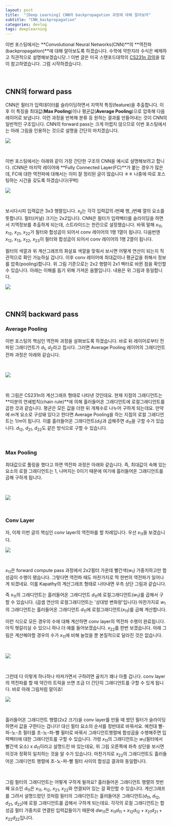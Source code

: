 ```yaml
---
layout: post
title:  "[Deep Learning] CNN의 backpropagation 과정에 대해 알아보자"
subtitle: "CNN_backpropagation"
categories: devlog
tags: deeplearning
---
```


이번 포스팅에서는 **Convolutional Neural Networks(CNN)**의 **역전파(backpropagation)**에 대해 알아보도록 하겠습니다. 수학에 약한지라 수식은 배제하고 직관적으로 설명해보겠습니닷..! 이번 글은 미국 스탠포드대학의 [CS231n 강의](http://cs231n.github.io/optimization-2/)을 많이 참고하였습니다. 그럼 시작하겠습니다.

<br/>

## CNN의 forward pass

CNN은 필터가 입력데이터를 슬라이딩하면서 지역적 특징(feature)을 추출합니다. 이후 이 특징을 최대값(**Max Pooling**)이나 평균값(**Average Pooling**)으로 압축해 다음 레이어로 보냅니다. 이런 과정을 반복해 분류 등 원하는 결과를 만들어내는 것이 CNN의 일반적인 구조입니다. CNN의 forward pass는 크게 어렵지 않으므로 이번 포스팅에서는 아래 그림을 인용하는 것으로 설명을 간단히 마치겠습니다.

![](https://i.imgur.com/OXwLhaf.gif)

<br/>

이번 포스팅에서는 아래와 같이 가장 간단한 구조의 CNN을 예시로 설명해보려고 합니다. (CNN은 마지막 레이어에 **Fully Connected Layer(FC)**가 붙는 경우가 많은데, FC에 대한 역전파에 대해서는 이미 잘 정리된 글이 많습니다 ㅎㅎ 나중에 따로 포스팅하는 시간을 갖도록 하겠습니다(꾸벅)


![](https://i.imgur.com/OTRhYvV.png)

<br/>

보시다시피 입력값은 3x3 행렬입니다. $x_{ij}$는 각각 입력값의 $i$번째 행, $j$번째 열의 요소를 뜻합니다. 필터(커널) 크기는 2x2입니다. CNN은 필터가 입력벡터를 슬라이딩을 하면서 지역정보를 추출하게 되는데, 스트라이드는 한칸으로 설정했습니다. 바꿔 말해 $x_{11}$, $x_{12}$, $x_{21}$, $x_{22}$가 필터와 합성곱이 되어서 conv 레이어의 1행 1열이 됩니다. 다음번엔 $x_{12}$, $x_{13}$, $x_{22}$, $x_{23}$이 필터와 합성곱이 되어서 conv 레이어의 1행 2열이 됩니다. 

필터의 색깔과 위 계산그래프의 화살표 색깔을 맞춰서 보시면 어떻게 연산이 되는지 직관적으로 확인 가능하실 겁니다. 이후 conv 레이어에 최대값이나 평균값을 취해서 정보를 압축(pooling)합니다. 위 그림 기준으로는 2x2 행렬이 2x1 벡터로 바뀐 점을 확인할 수 있습니다. 아래는 이해를 돕기 위해 가져온 움짤입니다. 내용은 위 그림과 동일합니다.

![](https://i.imgur.com/uv6KASK.gif)

<br/>

## CNN의 backward pass

### Average Pooling

이번 포스팅의 핵심인 역전파 과정을 살펴보도록 하겠습니다. 바로 뒤 레이어로부터 전파된 그래디언트가 $d_1$, $d_2$라고 칩시다. 그러면 Average Pooling 레이어의 그래디언트 전파 과정은 아래와 같습니다.

<br/>

![](https://i.imgur.com/xaFjFuC.png)

<br/>

위 그림은 CS231n의 계산그래프 형태로 나타낸 것인데요. 현재 지점의 그래디언트는 **미분의 연쇄법칙(chain rule)**에 의해 흘러들어온 그래디언트에 로컬그래디언트를 곱한 것과 같습니다. 평균은 모든 값을 더한 뒤 개체수로 나누어 구하게 되는데요. 만약에 $m$개 요소로 구성돼 있다고 한다면 Average Pooling을 하는 지점의 로컬 그래디언트는 $1/m$이 됩니다. 이를 흘러들어온 그래디언트($d_1$)과 곱해주면 $d_{11}$을 구할 수가 있습니다. $d_{12}$, $d_{21}$, $d_{22}$도 같은 방식으로 구할 수 있습니다.

<br/>

### Max Pooling

최대값으로 풀링을 했다고 하면 역전파 과정은 아래와 같습니다. 즉, 최대값이 속해 있는 요소의 로컬 그래디언트는 1, 나머지는 0이기 때문에 여기에 흘러들어온 그래디언트를 곱해 구하게 됩니다.

<br/>

![](https://i.imgur.com/m9gOiuc.png)

<br/>

### Conv Layer

자, 이제 이번 글의 핵심인 conv layer의 역전파를 할 차례입니다. 우선 $x_{11}$을 보겠습니다.

![](https://i.imgur.com/9oCYz8e.png)

<br/>

$x_{11}$은 forward compute pass 과정에서 2x2필터 가운데 빨간색($w_1$) 가중치하고만 합성곱이 수행이 됐습니다. 그렇다면 역전파 때도 마찬가지로 딱 한번의 역전파가 일어나게 되겠네요. 이를 Kapathy의 계산그래프 형태로 나타내면 우측 상단 그림과 같습니다. 

즉 $x_{11}$의 그래디언트는 흘러들어온 그래디언트 $d_{11}$에 로컬그래디언트($w_1$)를 곱해서 구할 수 있습니다. (곱셈 연산의 로컬그래디언트는 '상대방 변화량'입니다) 마찬가지로 $w_1$의 그래디언트는 흘러들어온 그래디언트 $d_{11}$에 로컬그래디언트($x_{11}$)를 곱해 계산합니다. 

이런 식으로 모든 경우의 수에 대해 계산하면 conv layer의 역전파 수행이 완료됩니다. 아직 헷갈리실 수 있으니 하나 더 예를 들어보겠습니다. $x_{22}$를 한번 보겠습니다. 아래 그림은 계산해야할 경우의 수가 $x_{11}$에 비해 늘었을 뿐 본질적으로 달라진 것은 없습니다. 

<br/>

![](https://i.imgur.com/lxTuzam.png)

<br/>

그런데 다 이렇게 하나하나 따져가면서 구하려면 골치가 꽤나 아플 겁니다. conv layer의 역전파를 할 때 약간의 트릭을 쓰면 조금 더 간단히 그래디언트를 구할 수 있게 됩니다. 바로 아래 그림처럼 말이죠!

![](https://i.imgur.com/LLBkARW.png)


<br/>

흘러들어온 그래디언트 행렬(2x2 크기)을 conv layer를 만들 때 썼던 필터가 슬라이딩하면서 값을 구한다는 겁니다! 대신 필터 요소의 순서를 정반대로 바꿔서요. 예컨대 빨-파-노-초 필터를 초-노-파-빨 필터로 바꿔서 그래디언트행렬에 합성곱을 수행해주면 입력벡터에 대한 그래디언트를 구할 수 있습니다. 가령 $x_{11}$의 그래디언트는 $w_1$(필터에서 빨간색 요소) x $d_{11}$이라고 설명드린 바 있는데요, 위 그림 오른쪽에 좌측 상단을 보시면 이것과 정확히 일치하는 것을 알 수가 있습니다. 마찬가지로 $x_{22}$의 그래디언트도 흘러들어온 그래디언트 행렬에 초-노-파-빨 필터 사이의 합성곱 결과와 동일합니다.

<br/>

그럼 필터의 그래디언트는 어떻게 구하게 될까요? 흘러들어온 그래디언트 행렬의 첫번째 요소인 $d_{11}$은 $x_{11}$, $x_{12}$, $x_{21}$, $x_{22}$와 연결되어 있는 걸 확인할 수 있습니다. 계산그래프를 그려서 설명드렸던 것처럼 필터의 그래디언트는 흘러들어온 그래디언트($d_{11}$, $d_{12}$, $d_{21}$, $d_{22}$)에 로컬 그래디언트를 곱해서 구하게 되는데요. 각각의 로컬 그래디언트는 합성곱 필터 가중치로 연결된 입력값들이기 때문에 $dw_{11}$은 $x_{11}d_{11}+x_{12}d_{12}+x_{21}d_{21}+x_{22}d_{22}$입니다. 